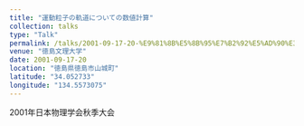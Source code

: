 ```yaml
---
title: "運動粒子の軌道についての数値計算"
collection: talks
type: "Talk"
permalink: /talks/2001-09-17-20-%E9%81%8B%E5%8B%95%E7%B2%92%E5%AD%90%E3%81%AE%E8%BB%8C%E9%81%93%E3%81%AB%E3%81%A4%E3%81%84%E3%81%A6%E3%81%AE%E6%95%B0%E5%80%A4%E8%A8%88%E7%AE%97
venue: "徳島文理大学"
date: 2001-09-17-20
location: "徳島県徳島市山城町"
latitude: "34.052733"
longitude: "134.5573075"
---
```


2001年日本物理学会秋季大会
